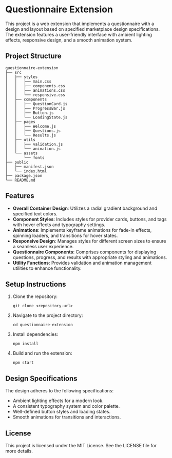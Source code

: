 # Questionnaire Extension

This project is a web extension that implements a questionnaire with a design and layout based on specified marketplace design specifications. The extension features a user-friendly interface with ambient lighting effects, responsive design, and a smooth animation system.

## Project Structure

```
questionnaire-extension
├── src
│   ├── styles
│   │   ├── main.css
│   │   ├── components.css
│   │   ├── animations.css
│   │   └── responsive.css
│   ├── components
│   │   ├── QuestionCard.js
│   │   ├── ProgressBar.js
│   │   ├── Button.js
│   │   └── LoadingState.js
│   ├── pages
│   │   ├── Welcome.js
│   │   ├── Questions.js
│   │   └── Results.js
│   ├── utils
│   │   ├── validation.js
│   │   └── animation.js
│   └── assets
│       └── fonts
├── public
│   ├── manifest.json
│   └── index.html
├── package.json
└── README.md
```

## Features

- **Overall Container Design**: Utilizes a radial gradient background and specified text colors.
- **Component Styles**: Includes styles for provider cards, buttons, and tags with hover effects and typography settings.
- **Animations**: Implements keyframe animations for fade-in effects, spinning loaders, and transitions for hover states.
- **Responsive Design**: Manages styles for different screen sizes to ensure a seamless user experience.
- **Questionnaire Components**: Comprises components for displaying questions, progress, and results with appropriate styling and animations.
- **Utility Functions**: Provides validation and animation management utilities to enhance functionality.

## Setup Instructions

1. Clone the repository:
   ```
   git clone <repository-url>
   ```

2. Navigate to the project directory:
   ```
   cd questionnaire-extension
   ```

3. Install dependencies:
   ```
   npm install
   ```

4. Build and run the extension:
   ```
   npm start
   ```

## Design Specifications

The design adheres to the following specifications:
- Ambient lighting effects for a modern look.
- A consistent typography system and color palette.
- Well-defined button styles and loading states.
- Smooth animations for transitions and interactions.

## License

This project is licensed under the MIT License. See the LICENSE file for more details.